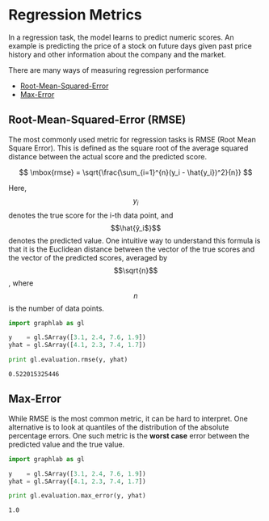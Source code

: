 # Regression Metrics 

In a regression task, the model learns to predict numeric scores. An example is
predicting the price of a stock on future days given past price history and
other information about the company and the market. 


There are many ways of measuring regression performance

- [Root-Mean-Squared-Error](regression.md#rmse)
- [Max-Error](regression.md#max_error)


## Root-Mean-Squared-Error (RMSE) <a name="rmse"></a>

The most commonly used metric for regression tasks is RMSE (Root Mean Square
Error). This is defined as the square root of the average squared distance
between the actual score and the predicted score.

$$
\mbox{rmse} = \sqrt{\frac{\sum_{i=1}^{n}(y_i - \hat{y_i})^2}{n}}
$$

Here, $$y_i$$ denotes the true score for the i-th data point, and
$$\hat{ŷ_i$}$$ denotes the predicted value. One intuitive way to understand
this formula is that it is the Euclidean distance between the vector of the
true scores and the vector of the predicted scores, averaged by $$\sqrt{n}$$,
where $$n$$ is the number of data points.


```python
import graphlab as gl

y    = gl.SArray([3.1, 2.4, 7.6, 1.9])
yhat = gl.SArray([4.1, 2.3, 7.4, 1.7])

print gl.evaluation.rmse(y, yhat)
```
```
0.522015325446
```

## Max-Error <a name="max_error"></a>


While RMSE is the most common metric, it can be hard to interpret. One
alternative is to look at quantiles of the distribution of the absolute
percentage errors. One such metric is the **worst case** error between the 
predicted value and the true value. 

```python
import graphlab as gl

y    = gl.SArray([3.1, 2.4, 7.6, 1.9])
yhat = gl.SArray([4.1, 2.3, 7.4, 1.7])

print gl.evaluation.max_error(y, yhat)
```
```
1.0
```
